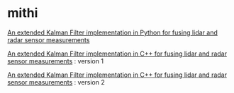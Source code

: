 


# mithi 

[An extended Kalman Filter implementation in Python for fusing lidar and radar sensor measurements](https://github.com/mithi/fusion-ekf-python)

[An extended Kalman Filter implementation in C++ for fusing lidar and radar sensor measurements](https://github.com/mithi/fusion-ekf) : version 1

[An extended Kalman Filter implementation in C++ for fusing lidar and radar sensor measurements](https://github.com/mithi/fusion-ekf/tree/master/A-UPDATED-FUSIONEKF) : version 2